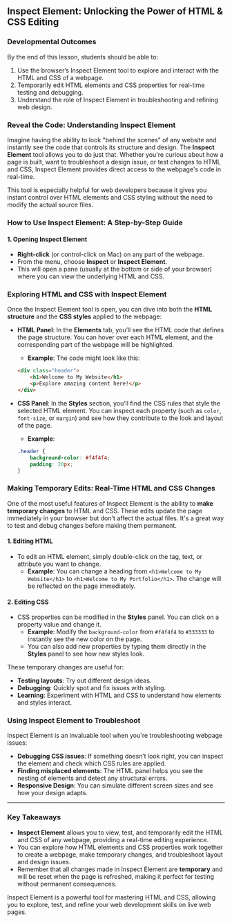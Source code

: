 ## Inspect Element: Unlocking the Power of HTML & CSS Editing

### Developmental Outcomes
By the end of this lesson, students should be able to:
1. Use the browser’s Inspect Element tool to explore and interact with the HTML and CSS of a webpage.
2. Temporarily edit HTML elements and CSS properties for real-time testing and debugging.
3. Understand the role of Inspect Element in troubleshooting and refining web design.

### Reveal the Code: Understanding Inspect Element

Imagine having the ability to look "behind the scenes" of any website and instantly see the code that controls its structure and design. The **Inspect Element** tool allows you to do just that. Whether you're curious about how a page is built, want to troubleshoot a design issue, or test changes to HTML and CSS, Inspect Element provides direct access to the webpage's code in real-time.

This tool is especially helpful for web developers because it gives you instant control over HTML elements and CSS styling without the need to modify the actual source files.

### How to Use Inspect Element: A Step-by-Step Guide

#### 1. **Opening Inspect Element**

- **Right-click** (or control-click on Mac) on any part of the webpage.
- From the menu, choose **Inspect** or **Inspect Element**.
- This will open a pane (usually at the bottom or side of your browser) where you can view the underlying HTML and CSS.

### Exploring HTML and CSS with Inspect Element

Once the Inspect Element tool is open, you can dive into both the **HTML structure** and the **CSS styles** applied to the webpage:

- **HTML Panel**: In the **Elements** tab, you’ll see the HTML code that defines the page structure. You can hover over each HTML element, and the corresponding part of the webpage will be highlighted.
   - **Example**: The code might look like this:
   ```html
   <div class="header">
       <h1>Welcome to My Website</h1>
       <p>Explore amazing content here!</p>
   </div>
   ```

- **CSS Panel**: In the **Styles** section, you’ll find the CSS rules that style the selected HTML element. You can inspect each property (such as `color`, `font-size`, or `margin`) and see how they contribute to the look and layout of the page.
   - **Example**:
   ```css
   .header {
       background-color: #f4f4f4;
       padding: 20px;
   }
   ```

### Making Temporary Edits: Real-Time HTML and CSS Changes

One of the most useful features of Inspect Element is the ability to **make temporary changes** to HTML and CSS. These edits update the page immediately in your browser but don't affect the actual files. It's a great way to test and debug changes before making them permanent.

#### 1. **Editing HTML**
- To edit an HTML element, simply double-click on the tag, text, or attribute you want to change.
   - **Example**: You can change a heading from `<h1>Welcome to My Website</h1>` to `<h1>Welcome to My Portfolio</h1>`. The change will be reflected on the page immediately.
   
#### 2. **Editing CSS**
- CSS properties can be modified in the **Styles** panel. You can click on a property value and change it.
   - **Example**: Modify the `background-color` from `#f4f4f4` to `#333333` to instantly see the new color on the page.
   - You can also add new properties by typing them directly in the **Styles** panel to see how new styles look.

These temporary changes are useful for:
- **Testing layouts**: Try out different design ideas.
- **Debugging**: Quickly spot and fix issues with styling.
- **Learning**: Experiment with HTML and CSS to understand how elements and styles interact.

### Using Inspect Element to Troubleshoot

Inspect Element is an invaluable tool when you're troubleshooting webpage issues:
- **Debugging CSS issues**: If something doesn’t look right, you can inspect the element and check which CSS rules are applied.
- **Finding misplaced elements**: The HTML panel helps you see the nesting of elements and detect any structural errors.
- **Responsive Design**: You can simulate different screen sizes and see how your design adapts.

---

### Key Takeaways
- **Inspect Element** allows you to view, test, and temporarily edit the HTML and CSS of any webpage, providing a real-time editing experience.
- You can explore how HTML elements and CSS properties work together to create a webpage, make temporary changes, and troubleshoot layout and design issues.
- Remember that all changes made in Inspect Element are **temporary** and will be reset when the page is refreshed, making it perfect for testing without permanent consequences.

Inspect Element is a powerful tool for mastering HTML and CSS, allowing you to explore, test, and refine your web development skills on live web pages.